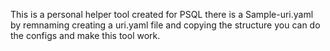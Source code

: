 This is a personal helper tool created for PSQL
there is a Sample-uri.yaml by remnaming creating a uri.yaml file and copying the structure you can do the configs and make this tool work.
